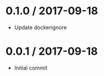 
0.1.0 / 2017-09-18
==================

  * Update dockerignore

0.0.1 / 2017-09-18
==================

  * Initial commit

